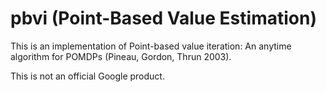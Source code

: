 # pbvi (Point-Based Value Estimation)

This is an implementation of Point-based value iteration: An anytime algorithm
for POMDPs (Pineau, Gordon, Thrun 2003).

This is not an official Google product.

